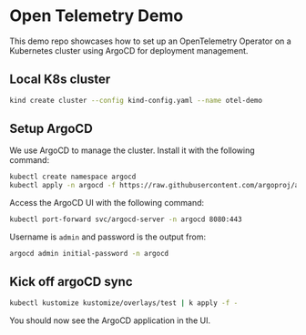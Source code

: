 # Open Telemetry Demo

This demo repo showcases how to set up an OpenTelemetry Operator on a
Kubernetes cluster using ArgoCD for deployment management.

## Local K8s cluster

```bash
kind create cluster --config kind-config.yaml --name otel-demo
```

## Setup ArgoCD

We use ArgoCD to manage the cluster. Install it with the following command:

```bash
kubectl create namespace argocd
kubectl apply -n argocd -f https://raw.githubusercontent.com/argoproj/argo-cd/stable/manifests/install.yaml
```

Access the ArgoCD UI with the following command:

```bash
kubectl port-forward svc/argocd-server -n argocd 8080:443
```

Username is `admin` and password is the output from:

```bash
argocd admin initial-password -n argocd
```

## Kick off argoCD sync

```bash
kubectl kustomize kustomize/overlays/test | k apply -f -
```

You should now see the ArgoCD application in the UI.
